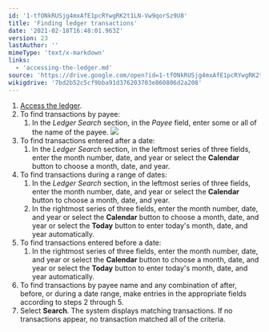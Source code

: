 ```yaml
---
id: '1-tfONkRUSjg4mxAfE1pcRYwgRK2t1LN-Vw9qorSz9U8'
title: 'Finding ledger transactions'
date: '2021-02-18T16:48:01.963Z'
version: 23
lastAuthor: ''
mimeType: 'text/x-markdown'
links:
  - 'accessing-the-ledger.md'
source: 'https://drive.google.com/open?id=1-tfONkRUSjg4mxAfE1pcRYwgRK2t1LN-Vw9qorSz9U8'
wikigdrive: '7bd2b52c5cf9bba91d376203703e860806d2a208'
---
```

1. [Access the ledger](accessing-the-ledger.md).
2. To find transactions by payee:
    1. In the <em>Ledger Search</em> section, in the <em>Payee</em> field, enter some or all of the name of the payee.
        ![](../finding-ledger-transactions.assets/835abc25f14a89c88903f1b0841516f5.png)
3. To find transactions entered after a date:
    1. In the <em>Ledger Search</em> section, in the leftmost series of three fields, enter the month number, date, and year or select the <strong>Calendar</strong> button to choose a month, date, and year.
4. To find transactions during a range of dates:
    1. In the <em>Ledger Search</em> section, in the leftmost series of three fields, enter the month number, date, and year or select the <strong>Calendar</strong> button to choose a month, date, and year.
    2. In the rightmost series of three fields, enter the month number, date, and year or select the <strong>Calendar</strong> button to choose a month, date, and year or select the <strong>Today</strong> button to enter today's month, date, and year automatically.
5. To find transactions entered before a date:
    1. In the rightmost series of three fields, enter the month number, date, and year or select the <strong>Calendar</strong> button to choose a month, date, and year or select the <strong>Today</strong> button to enter today's month, date, and year automatically.
6. To find transactions by payee name and any combination of after, before, or during a date range, make entries in the appropriate fields according to steps 2 through 5.
7. Select <strong>Search</strong>. The system displays matching transactions. If no transactions appear, no transaction matched all of the criteria.
